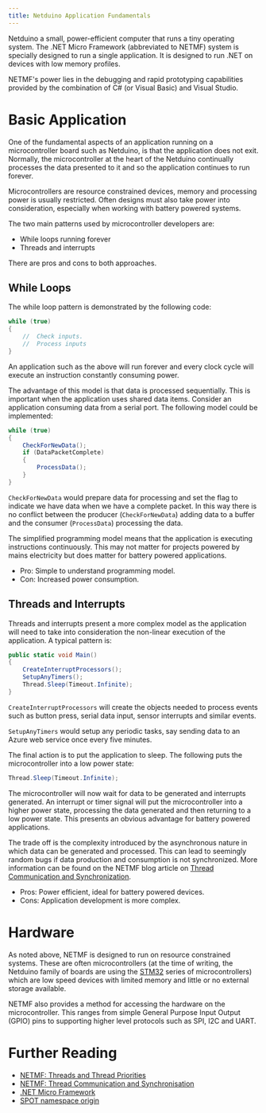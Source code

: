 ```yaml
---
title: Netduino Application Fundamentals
---
```


Netduino a small, power-efficient computer that runs a tiny operating system. The .NET Micro Framework (abbreviated to NETMF) system is specially designed to run a single application.  It is designed to run .NET on devices with low memory profiles.

NETMF's power lies in the debugging and rapid prototyping capabilities provided by the combination of C# (or Visual Basic) and Visual Studio.

# Basic Application

One of the fundamental aspects of an application running on a microcontroller board such as Netduino, is that the application does not exit.  Normally, the microcontroller at the heart of the Netduino continually processes the data presented to it and so the application continues to run forever.

Microcontrollers are resource constrained devices, memory and processing power is usually restricted.  Often designs must also take power into consideration, especially when working with battery powered systems.

The two main patterns used by microcontroller developers are:

* While loops running forever
* Threads and interrupts

There are pros and cons to both approaches.

## While Loops

The while loop pattern is demonstrated by the following code:

```csharp
while (true)
{
    //  Check inputs.
    //  Process inputs
}
```

An application such as the above will run forever and every clock cycle will execute an instruction constantly consuming power.

The advantage of this model is that data is processed sequentially.  This is important when the application uses shared data items.  Consider an application consuming data from a serial port.  The following model could be implemented:

```csharp
while (true)
{
    CheckForNewData();
    if (DataPacketComplete)
    {
        ProcessData();
    }
}
```

`CheckForNewData` would prepare data for processing and set the flag to indicate we have data when we have a complete packet.  In this way there is no conflict between the producer (`CheckForNewData`) adding data to a buffer and the consumer (`ProcessData`) processing the data.

The simplified programming model means that the application is executing instructions continuously.  This may not matter for projects powered by mains electricity but does matter for battery powered applications.

* Pro: Simple to understand programming model.
* Con: Increased power consumption.

## Threads and Interrupts

Threads and interrupts present a more complex model as the application will need to take into consideration the non-linear execution of the application.  A typical pattern is:

```csharp
public static void Main()
{
    CreateInterruptProcessors();
    SetupAnyTimers();
    Thread.Sleep(Timeout.Infinite);
}
```

`CreateInterruptProcessors` will create the objects needed to process events such as button press, serial data input, sensor interrupts and similar events.

`SetupAnyTimers` would setup any periodic tasks, say sending data to an Azure web service once every five minutes.

The final action is to put the application to sleep.  The following puts the microcontroller into a low power state:

```csharp
Thread.Sleep(Timeout.Infinite);
```

The microcontroller will now wait for data to be generated and interrupts generated.  An interrupt or timer signal will put the microcontroller into a higher power state, processing the data generated and then returning to a low power state.  This presents an obvious advantage for battery powered applications.

The trade off is the complexity introduced by the asynchronous nature in which data can be generated and processed.  This can lead to seemingly random bugs if data production and consumption is not synchronized.  More information can be found on the NETMF blog article on [Thread Communication and Synchronization](https://blogs.msdn.microsoft.com/netmfteam/2011/02/01/thread-communication-and-synchronization/).

* Pros: Power efficient, ideal for battery powered devices.
* Cons: Application development is more complex.

# Hardware

As noted above, NETMF is designed to run on resource constrained systems.  These are often microcontrollers (at the time of writing, the Netduino family of boards are using the [STM32](http://www.st.com/en/microcontrollers/stm32-32-bit-arm-cortex-mcus.html?querycriteria=productId=SC1169) series of microcontrollers) which are low speed devices with limited memory and little or no external storage available.

NETMF also provides a method for accessing the hardware on the microcontroller.  This ranges from simple General Purpose Input Output (GPIO) pins to supporting higher level protocols such as SPI, I2C and UART.

# Further Reading

* [NETMF: Threads and Thread Priorities](https://blogs.msdn.microsoft.com/netmfteam/2011/01/17/threads-and-thread-priorities-in-netmf/)
* [NETMF: Thread Communication and Synchronisation](https://blogs.msdn.microsoft.com/netmfteam/2011/02/01/thread-communication-and-synchronization/)
* [.NET Micro Framework](NETMF)
* [SPOT namespace origin](https://en.wikipedia.org/wiki/Smart_Personal_Objects_Technology)

